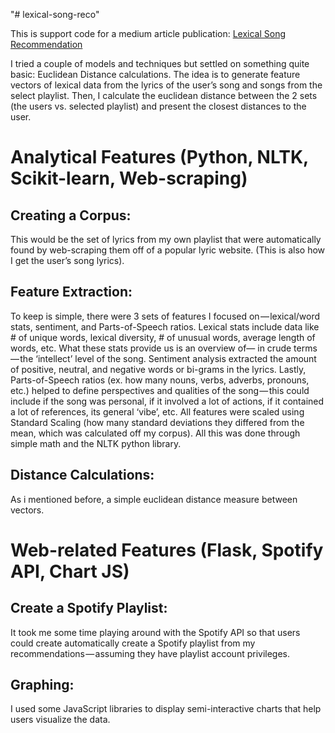 "# lexical-song-reco" 

This is support code for a medium article publication:
<a href="https://medium.com/@shahamfarooq/lexical-song-recommendation-813d663fa059">Lexical Song Recommendation</a>

I tried a couple of models and techniques but settled on something quite basic: Euclidean Distance calculations. The idea is to generate feature vectors of lexical data from the lyrics of the user’s song and songs from the select playlist. Then, I calculate the euclidean distance between the 2 sets (the users vs. selected playlist) and present the closest distances to the user.

# Analytical Features (Python, NLTK, Scikit-learn, Web-scraping)

## Creating a Corpus: 
This would be the set of lyrics from my own playlist that were automatically found by web-scraping them off of a popular lyric website. (This is also how I get the user’s song lyrics).

## Feature Extraction: 
To keep is simple, there were 3 sets of features I focused on — lexical/word stats, sentiment, and Parts-of-Speech ratios. Lexical stats include data like # of unique words, lexical diversity, # of unusual words, average length of words, etc. What these stats provide us is an overview of— in crude terms — the ‘intellect’ level of the song. Sentiment analysis extracted the amount of positive, neutral, and negative words or bi-grams in the lyrics. Lastly, Parts-of-Speech ratios (ex. how many nouns, verbs, adverbs, pronouns, etc.) helped to define perspectives and qualities of the song — this could include if the song was personal, if it involved a lot of actions, if it contained a lot of references, its general ‘vibe’, etc. All features were scaled using Standard Scaling (how many standard deviations they differed from the mean, which was calculated off my corpus). All this was done through simple math and the NLTK python library.

## Distance Calculations: 
As i mentioned before, a simple euclidean distance measure between vectors.

# Web-related Features (Flask, Spotify API, Chart JS)

## Create a Spotify Playlist: 
It took me some time playing around with the Spotify API so that users could create automatically create a Spotify playlist from my recommendations — assuming they have playlist account privileges.
## Graphing: 
I used some JavaScript libraries to display semi-interactive charts that help users visualize the data.
